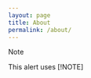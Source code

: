```yaml
---
layout: page
title: About
permalink: /about/
---
```

<!---
This is the base Jekyll theme. You can find out more info about customizing your Jekyll theme, as well as basic Jekyll usage documentation at [jekyllrb.com](https://jekyllrb.com/)

You can find the source code for Minima at GitHub:
[jekyll][jekyll-organization] /
[minima](https://github.com/jekyll/minima)

You can find the source code for Jekyll at GitHub:
[jekyll][jekyll-organization] /
[jekyll](https://github.com/jekyll/jekyll)


[jekyll-organization]: https://github.com/jekyll
-->
> [!NOTE] 
> This alert uses [!NOTE]

<!---
Vikas Lamba is a Financial Risk Mnagement professional possessing deep knowledge & experience of financial industry. 

With extensive management & technology experience as well as mathematical skills, significant programming and Machine Learning experience, and as a creative and innovative thinker Vikas has often challenged established processes in finance, data and computational sciences - while working with renowned global financial institutions, such as HSBC, Credit Suisse, JP Morgan Chase, UBS, and Man Investments.

Vikas is a certified Financial Risk Manager (GARP), holds a Masters degree in Finance and Investments from City University of London and has also studied Algorithmic Trading from Said Business School, University of Oxford.
-->
